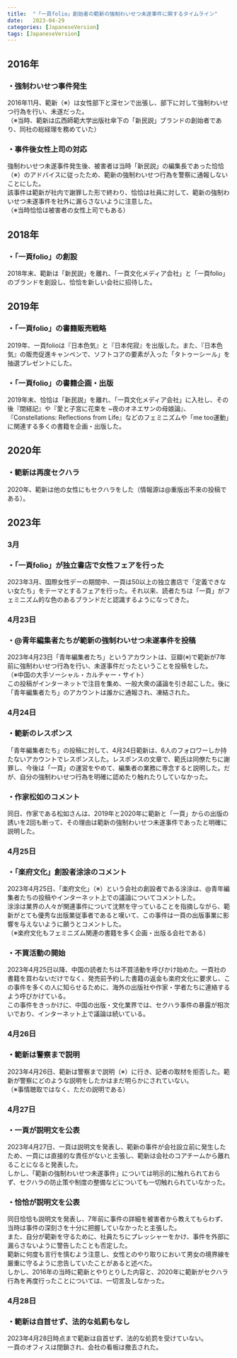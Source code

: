 ```yaml
---
title:  "「一頁folio」創始者の範新の強制わいせつ未遂事件に関するタイムライン"
date:   2023-04-29
categories: [JapaneseVersion]
tags: [JapaneseVersion]
---
```


## **2016年** ##
### ・強制わいせつ事件発生<br>
2016年11月、範新（※）は女性部下と深センで出張し、部下に対して強制わいせつ行為を行い、未遂だった。<br>
（※当時、範新は広西師範大学出版社傘下の「新⺠説」ブランドの創始者であり、同社の総経理を務めていた）<br>
### ・事件後女性上司の対応<br>
強制わいせつ未遂事件発生後、被害者は当時「新民説」の編集長であった恰恰（※）のアドバイスに従ったため、範新の強制わいせつ行為を警察に通報しないことにした。<br>該事件は範新が社内で謝罪した形で終わり、恰恰は社員に対して、範新の強制わいせつ未遂事件を社外に漏らさないように注意した。<br>
（※当時恰恰は被害者の女性上司でもある）

## **2018年** ##
### ・「一頁folio」の創設<br>
2018年末、範新は「新民説」を離れ、「一頁文化メディア会社」と「一頁folio」のブランドを創設し、恰恰を新しい会社に招待した。

## **2019年** ##
### ・「一頁folio」の書籍販売戦略<br>
2019年、一頁folioは『日本色気』と『日本侘寂』を出版した。また、『日本色気』の販売促進キャンペンで、ソフトコアの要素が入った「タトゥーシール」を抽選プレゼントにした。<br>
### ・「一頁folio」の書籍企画・出版<br>
2019年末、恰恰は「新⺠説」を離れ、「一頁文化メディア会社」に入社し、その後『閉経記』や『愛と子宮に花束を ~夜のオネエサンの母娘論』、『Constellations: Reflections from Life』などのフェミニズムや「me too運動」に関連する多くの書籍を企画・出版した。

## **2020年** ##
### ・範新は再度セクハラ<br>
2020年、範新は他の女性にもセクハラをした（情報源は@重版出不来の投稿である）。

## **2023年** ##
### **3月**
### ・「一頁folio」が独立書店で女性フェアを行った<br>
2023年3月、国際女性デーの期間中、一頁は50以上の独立書店で「定義できない女たち」をテーマとするフェアを行った。それ以来、読者たちは「一頁」がフェミニズム的な色のあるブランドだと認識するようになってきた。
### **4月23日** ###
### ・@青年編集者たちが範新の強制わいせつ未遂事件を投稿<br>
2023年4月23日「青年編集者たち」というアカウントは、豆瓣(※)で範新が7年前に強制わいせつ行為を行い、未遂事件だったということを投稿をした。<br>（※中国の大手ソーシャル・カルチャー・サイト）<br>
この投稿がインターネットで注目を集め、一般大衆の議論を引き起こした。後に「青年編集者たち」のアカウントは誰かに通報され、凍結された。<br>

### **4月24日** ###
### ・範新のレスポンス<br>
「青年編集者たち」の投稿に対して、4月24日範新は、6人のフォロワーしか持たないアカウントでレスポンスした。レスポンスの文章で、範氏は同僚たちに謝罪し、今後は「一頁」の運営をやめて、編集者の業務に専念すると説明した。だが、自分の強制わいせつ行為を明確に認めたり触れたりしていなかった。
### ・作家松如のコメント<br>
同日、作家である松如さんは、2019年と2020年に範新と「一頁」からの出版の誘いを2回も断って、その理由は範新の強制わいせつ未遂事件であったと明確に説明した。
### **4月25日** ###
### ・「楽府文化」創設者涂涂のコメント<br>
2023年4月25日、「楽府文化」（※）という会社の創設者である涂涂は、@⻘年編集者たちの投稿やインターネット上での議論についてコメントした。<br>涂涂は業界の人々が関連事件について沈黙を守っていることを指摘しながら、範新がとても優秀な出版業従事者であると嘆いて、この事件は一頁の出版事業に影響を与えないように願うとコメントした。<br>
（※楽府文化もフェミニズム関連の書籍を多く企画・出版る会社である）
### ・不買活動の開始<br>
2023年4月25日以降、中国の読者たちは不買活動を呼びかけ始めた。一頁社の書籍を買わないだけでなく、発売前予約した書籍の返金も楽府文化に要求し、この事件を多くの人に知らせるために、海外の出版社や作家・学者たちに連絡するよう呼びかけている。<br>
この事件をきっかけに、中国の出版・文化業界では、セクハラ事件の暴露が相次いでおり、インターネット上で議論は続いている。
### **4月26日** ###
### ・範新は警察まで説明<br>
2023年4月26日、範新は警察まで説明（※）に行き、記者の取材を拒否した。範新が警察にどのような説明をしたかはまだ明らかにされていない。<br>
（※事情聴取ではなく、ただの説明である）
### **4月27日** ###
### ・一頁が説明文を公表<br>
2023年4月27日、一頁は説明文を発表し、範新の事件が会社設立前に発生したため、一頁には直接的な責任がないと主張し、範新は会社のコアチームから離れることになると発表した。<br>しかし、「範新の強制わいせつ未遂事件」については明示的に触れられておらず、セクハラの防止策や制度の整備などについても一切触れられていなかった。<br>
### ・恰恰が説明文を公表<br>
同日恰恰も説明文を発表し、7年前に事件の詳細を被害者から教えてもらわず、当時は事件の深刻さを十分に把握していなかったと主張した。<br>また、自分が範新を守るために、社員たちにプレッシャーをかけ、事件を外部に漏らさないように警告したことも否定した。<br>範新に何度も言行を慎むよう注意し、女性とのやり取りにおいて男女の境界線を厳重に守るように忠告していたことがあると述べた。<br>しかし、2016年の当時に範新とやりとりした内容と、2020年に範新がセクハラ行為を再度行ったことについては、一切言及しなかった。
### **4月28日** ###
### ・範新は自首せず、法的な処罰もなし<br>
2023年4月28日時点まで範新は自首せず、法的な処罰を受けていない。<br>一頁のオフィスは閉鎖され、会社の看板は撤去された。